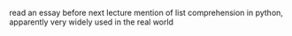 
read an essay before next lecture
mention of list comprehension in python, apparently very widely used in the real world  